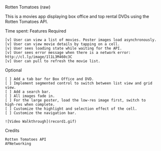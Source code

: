 Rotten Tomatoes (raw)

This is a movies app displaying box office and top rental DVDs using the Rotten Tomatoes API.

Time spent: <Number of hours spent>
Features
Required

    [v] User can view a list of movies. Poster images load asynchronously.
    [v] User can view movie details by tapping on a cell.
    [v] User sees loading state while waiting for the API.
    [v] User sees error message when there is a network error: http://cl.ly/image/1l1L3M460c3C
    [v] User can pull to refresh the movie list.

Optional

    [ ] Add a tab bar for Box Office and DVD.
    [ ] Implement segmented control to switch between list view and grid view.
    [ ] Add a search bar.
    [ ] All images fade in.
    [ ] For the large poster, load the low-res image first, switch to high-res when complete.
    [ ] Customize the highlight and selection effect of the cell.
    [ ] Customize the navigation bar.
    
    ![Video Walkthrough](record1.gif)

Credits

    Rotten Tomatoes API
    AFNetworking
